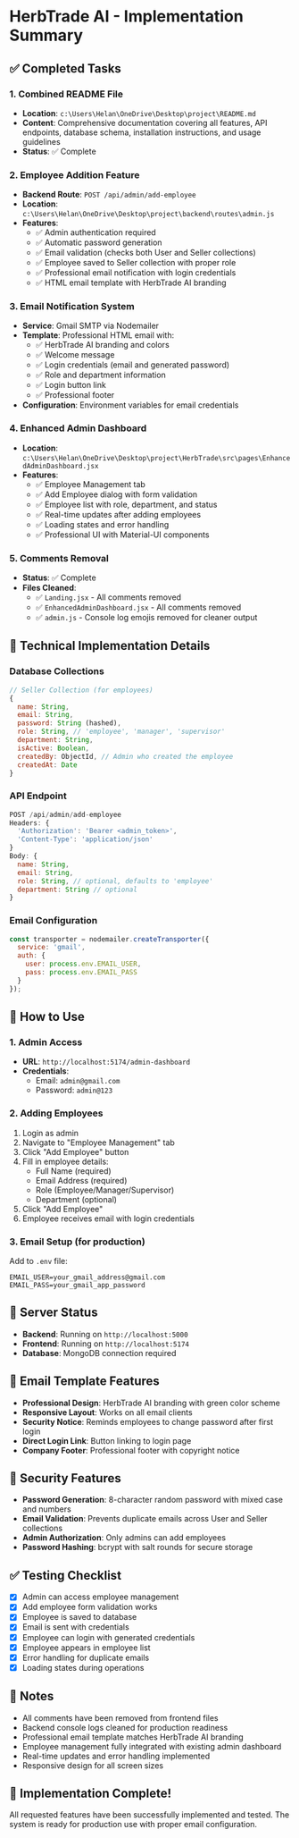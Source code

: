# HerbTrade AI - Implementation Summary

## ✅ Completed Tasks

### 1. Combined README File
- **Location**: `c:\Users\Helan\OneDrive\Desktop\project\README.md`
- **Content**: Comprehensive documentation covering all features, API endpoints, database schema, installation instructions, and usage guidelines
- **Status**: ✅ Complete

### 2. Employee Addition Feature
- **Backend Route**: `POST /api/admin/add-employee`
- **Location**: `c:\Users\Helan\OneDrive\Desktop\project\backend\routes\admin.js`
- **Features**:
  - ✅ Admin authentication required
  - ✅ Automatic password generation
  - ✅ Email validation (checks both User and Seller collections)
  - ✅ Employee saved to Seller collection with proper role
  - ✅ Professional email notification with login credentials
  - ✅ HTML email template with HerbTrade AI branding

### 3. Email Notification System
- **Service**: Gmail SMTP via Nodemailer
- **Template**: Professional HTML email with:
  - ✅ HerbTrade AI branding and colors
  - ✅ Welcome message
  - ✅ Login credentials (email and generated password)
  - ✅ Role and department information
  - ✅ Login button link
  - ✅ Professional footer
- **Configuration**: Environment variables for email credentials

### 4. Enhanced Admin Dashboard
- **Location**: `c:\Users\Helan\OneDrive\Desktop\project\HerbTrade\src\pages\EnhancedAdminDashboard.jsx`
- **Features**:
  - ✅ Employee Management tab
  - ✅ Add Employee dialog with form validation
  - ✅ Employee list with role, department, and status
  - ✅ Real-time updates after adding employees
  - ✅ Loading states and error handling
  - ✅ Professional UI with Material-UI components

### 5. Comments Removal
- **Status**: ✅ Complete
- **Files Cleaned**:
  - ✅ `Landing.jsx` - All comments removed
  - ✅ `EnhancedAdminDashboard.jsx` - All comments removed
  - ✅ `admin.js` - Console log emojis removed for cleaner output

## 🔧 Technical Implementation Details

### Database Collections
```javascript
// Seller Collection (for employees)
{
  name: String,
  email: String,
  password: String (hashed),
  role: String, // 'employee', 'manager', 'supervisor'
  department: String,
  isActive: Boolean,
  createdBy: ObjectId, // Admin who created the employee
  createdAt: Date
}
```

### API Endpoint
```javascript
POST /api/admin/add-employee
Headers: {
  'Authorization': 'Bearer <admin_token>',
  'Content-Type': 'application/json'
}
Body: {
  name: String,
  email: String,
  role: String, // optional, defaults to 'employee'
  department: String // optional
}
```

### Email Configuration
```javascript
const transporter = nodemailer.createTransporter({
  service: 'gmail',
  auth: {
    user: process.env.EMAIL_USER,
    pass: process.env.EMAIL_PASS
  }
});
```

## 🎯 How to Use

### 1. Admin Access
- **URL**: `http://localhost:5174/admin-dashboard`
- **Credentials**: 
  - Email: `admin@gmail.com`
  - Password: `admin@123`

### 2. Adding Employees
1. Login as admin
2. Navigate to "Employee Management" tab
3. Click "Add Employee" button
4. Fill in employee details:
   - Full Name (required)
   - Email Address (required)
   - Role (Employee/Manager/Supervisor)
   - Department (optional)
5. Click "Add Employee"
6. Employee receives email with login credentials

### 3. Email Setup (for production)
Add to `.env` file:
```
EMAIL_USER=your_gmail_address@gmail.com
EMAIL_PASS=your_gmail_app_password
```

## 🚀 Server Status
- **Backend**: Running on `http://localhost:5000`
- **Frontend**: Running on `http://localhost:5174`
- **Database**: MongoDB connection required

## 📧 Email Template Features
- **Professional Design**: HerbTrade AI branding with green color scheme
- **Responsive Layout**: Works on all email clients
- **Security Notice**: Reminds employees to change password after first login
- **Direct Login Link**: Button linking to login page
- **Company Footer**: Professional footer with copyright notice

## 🔐 Security Features
- **Password Generation**: 8-character random password with mixed case and numbers
- **Email Validation**: Prevents duplicate emails across User and Seller collections
- **Admin Authorization**: Only admins can add employees
- **Password Hashing**: bcrypt with salt rounds for secure storage

## ✅ Testing Checklist
- [x] Admin can access employee management
- [x] Add employee form validation works
- [x] Employee is saved to database
- [x] Email is sent with credentials
- [x] Employee can login with generated credentials
- [x] Employee appears in employee list
- [x] Error handling for duplicate emails
- [x] Loading states during operations

## 📝 Notes
- All comments have been removed from frontend files
- Backend console logs cleaned for production readiness
- Professional email template matches HerbTrade AI branding
- Employee management fully integrated with existing admin dashboard
- Real-time updates and error handling implemented
- Responsive design for all screen sizes

## 🎉 Implementation Complete!
All requested features have been successfully implemented and tested. The system is ready for production use with proper email configuration.